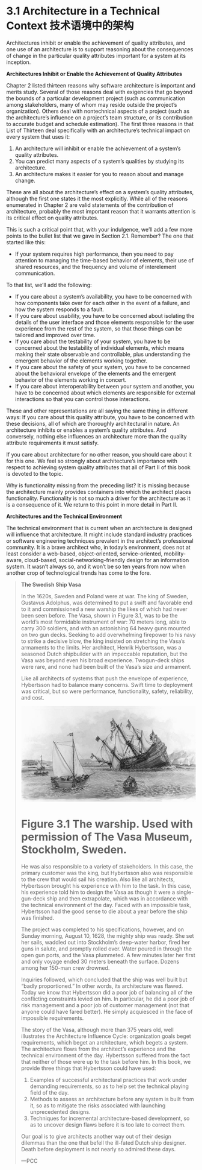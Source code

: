 3.1 Architecture in a Technical Context 技术语境中的架构
===

Architectures inhibit or enable the achievement of quality attributes, and one use
of an architecture is to support reasoning about the consequences of change in the
particular quality attributes important for a system at its inception.

**Architectures Inhibit or Enable the Achievement of Quality Attributes**

Chapter 2 listed thirteen reasons why software architecture is important and merits study. Several of those reasons deal with exigencies that go beyond the bounds of a particular development project (such as communication among stakeholders, many of whom may reside outside the project’s organization). Others deal with nontechnical aspects of a project (such as the architecture’s influence on a project’s team structure, or its contribution to accurate budget and schedule estimation). The first three reasons in that List of Thirteen deal specifically with an architecture’s technical impact on every system that uses it:

1. An architecture will inhibit or enable the achievement of a system’s quality attributes.
2. You can predict many aspects of a system’s qualities by studying its architecture.
3. An architecture makes it easier for you to reason about and manage change.

These are all about the architecture’s effect on a system’s quality attributes, although the first one states it the most explicitly. While all of the reasons enumerated in Chapter 2 are valid statements of the contribution of architecture, probably the most important reason that it warrants attention is its critical effect on quality attributes.

This is such a critical point that, with your indulgence, we’ll add a few more points to the bullet list that we gave in Section 2.1. Remember? The one that started like this:

* If your system requires high performance, then you need to pay attention to managing the time-based behavior of elements, their use of shared resources, and the frequency and volume of interelement communication. 

To that list, we’ll add the following:

* If you care about a system’s availability, you have to be concerned with how components take over for each other in the event of a failure, and how the system responds to a fault.
* If you care about usability, you have to be concerned about isolating the details of the user interface and those elements responsible for the user experience from the rest of the system, so that those things can be tailored and improved over time.
* If you care about the testability of your system, you have to be concerned about the testability of individual elements, which means making their state observable and controllable, plus understanding the emergent behavior of the elements working together.
* If you care about the safety of your system, you have to be concerned about the behavioral envelope of the elements and the emergent behavior of the elements working in concert.
* If you care about interoperability between your system and another, you have to be concerned about which elements are responsible for external interactions so that you can control those interactions.

These and other representations are all saying the same thing in different ways: If you care about this quality attribute, you have to be concerned with these decisions, all of which are thoroughly architectural in nature. An architecture inhibits or enables a system’s quality attributes. And conversely, nothing else influences an architecture more than the quality attribute requirements it must satisfy.

If you care about architecture for no other reason, you should care about it for this one. We feel so strongly about architecture’s importance with respect to achieving system quality attributes that all of Part II of this book is devoted to the topic.

Why is functionality missing from the preceding list? It is missing because the architecture mainly provides containers into which the architect places functionality. Functionality is not so much a driver for the architecture as it is a consequence of it. We return to this point in more detail in Part II.

**Architectures and the Technical Environment**

The technical environment that is current when an architecture is designed will influence that architecture. It might include standard industry practices or software engineering techniques prevalent in the architect’s professional community. It is a brave architect who, in today’s environment, does not at least consider a web-based, object-oriented, service-oriented, mobility-aware, cloud-based, social-networking-friendly design for an information system. It wasn’t always so, and it won’t be so ten years from now when another crop of technological trends has come to the fore.

>**The Swedish Ship Vasa**
>
> In the 1620s, Sweden and Poland were at war. The king of Sweden, Gustavus Adolphus, was determined to put a swift and favorable end to it and commissioned a new warship the likes of which had never been seen before. The Vasa, shown in Figure 3.1, was to be the world’s most formidable instrument of war: 70 meters long, able to carry 300 soldiers, and with an astonishing 64 heavy guns mounted on two gun decks. Seeking to add overwhelming firepower to his navy to strike a decisive blow, the king insisted on stretching the Vasa’s armaments to the limits. Her architect, Henrik Hybertsson, was a seasoned Dutch shipbuilder with an impeccable reputation, but the Vasa was beyond even his broad experience. Twogun-deck ships were rare, and none had been built of the Vasa’s size and armament.
>
> Like all architects of systems that push the envelope of experience, Hybertsson had to balance many concerns. Swift time to deployment was critical, but so were performance, functionality, safety, reliability, and cost.
>
> ![The warship](fig3.1_the_warship.jpg)
> # Figure 3.1 The warship. Used with permission of The Vasa Museum, Stockholm, Sweden.
>
> He was also responsible to a variety of stakeholders. In this case, the primary customer was the king, but Hybertsson also was responsible to the crew that would sail his creation. Also like all architects, Hybertsson brought his experience with him to the task. In this case, his experience told him to design the Vasa as though it were a single-gun-deck ship and then extrapolate, which was in accordance with the technical environment of the day. Faced with an impossible task, Hybertsson had the good sense to die about a year before the ship was finished.
>
> The project was completed to his specifications, however, and on Sunday morning, August 10, 1628, the mighty ship was ready. She set her sails, waddled out into Stockholm’s deep-water harbor, fired her guns in salute, and promptly rolled over. Water poured in through the open gun ports, and the Vasa plummeted. A few minutes later her first and only voyage ended 30 meters beneath the surface. Dozens among her 150-man crew drowned.
>
> Inquiries followed, which concluded that the ship was well built but “badly proportioned.” In other words, its architecture was flawed. Today we know that Hybertsson did a poor job of balancing all of the conflicting constraints levied on him. In particular, he did a poor job of risk management and a poor job of customer management (not that anyone could have fared better). He simply acquiesced in the face of impossible requirements.
>
> The story of the Vasa, although more than 375 years old, well illustrates the Architecture Influence Cycle: organization goals beget requirements, which beget an architecture, which begets a system. The architecture flows from the architect’s experience and the technical environment of the day. Hybertsson suffered from the fact that neither of those were up to the task before him.
> In this book, we provide three things that Hybertsson could have used:
> 1. Examples of successful architectural practices that work under demanding requirements, so as to help set the technical playing field of the day.
> 2. Methods to assess an architecture before any system is built from it, so as to mitigate the risks associated with launching unprecedented designs.
> 3. Techniques for incremental architecture-based development, so as to uncover design flaws before it is too late to correct them.
>
> Our goal is to give architects another way out of their design dilemmas than the one that befell the ill-fated Dutch ship designer. Death before deployment is not nearly so admired these days.
>
> —PCC
